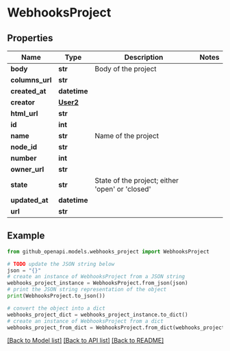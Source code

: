 # WebhooksProject


## Properties

Name | Type | Description | Notes
------------ | ------------- | ------------- | -------------
**body** | **str** | Body of the project | 
**columns_url** | **str** |  | 
**created_at** | **datetime** |  | 
**creator** | [**User2**](User2.md) |  | 
**html_url** | **str** |  | 
**id** | **int** |  | 
**name** | **str** | Name of the project | 
**node_id** | **str** |  | 
**number** | **int** |  | 
**owner_url** | **str** |  | 
**state** | **str** | State of the project; either &#39;open&#39; or &#39;closed&#39; | 
**updated_at** | **datetime** |  | 
**url** | **str** |  | 

## Example

```python
from github_openapi.models.webhooks_project import WebhooksProject

# TODO update the JSON string below
json = "{}"
# create an instance of WebhooksProject from a JSON string
webhooks_project_instance = WebhooksProject.from_json(json)
# print the JSON string representation of the object
print(WebhooksProject.to_json())

# convert the object into a dict
webhooks_project_dict = webhooks_project_instance.to_dict()
# create an instance of WebhooksProject from a dict
webhooks_project_from_dict = WebhooksProject.from_dict(webhooks_project_dict)
```
[[Back to Model list]](../README.md#documentation-for-models) [[Back to API list]](../README.md#documentation-for-api-endpoints) [[Back to README]](../README.md)


